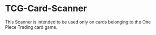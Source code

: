 # TCG-Card-Scanner
This Scanner is intended to be used only on cards belonging to the One Piece Trading card game. 
